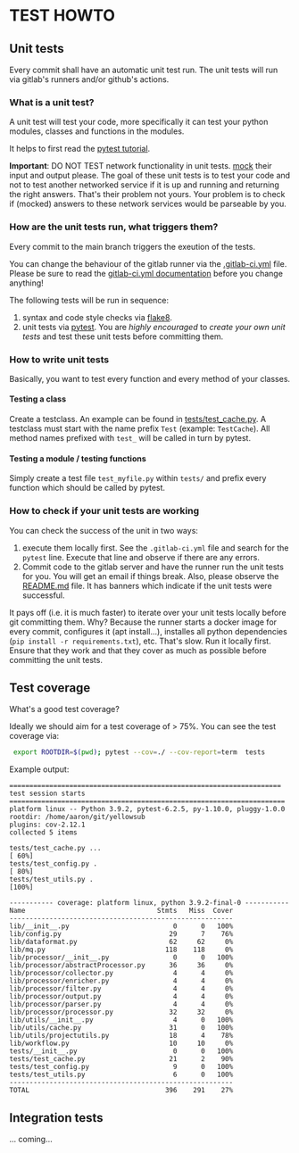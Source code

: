 # TEST HOWTO

## Unit tests

Every commit shall have an automatic unit test run.
The unit tests will run via gitlab's runners and/or github's actions.

### What is a unit test?

A unit test will test your code, more specifically it can test your python modules,
classes and functions in the modules.

It helps to first read the [pytest tutorial](https://docs.pytest.org/en/6.2.x/contents.html).

**Important**: DO NOT TEST network functionality in unit tests. [mock](https://changhsinlee.com/pytest-mock/) their input and output please.
The goal of these unit tests is to test your code and not to test another networked service if it is up and running and returning the right answers.
That's their problem not yours. Your problem is to check if (mocked) answers to these network services would be parseable by you.

### How are the unit tests run, what triggers them?

Every commit to the main branch triggers the exeution of the tests.

You can change the behaviour of the gitlab runner via the [.gitlab-ci.yml](/.gitlab-ci.yml)
file. Please be sure to read the [gitlab-ci.yml documentation](https://docs.gitlab.com/ee/ci/yaml/) before you change anything!

The following tests will be run in sequence:
1. syntax and code style checks via [flake8](https://flake8.pycqa.org/en/latest/). 
2. unit tests via [pytest](https://docs.pytest.org/en/6.2.x/). You are *highly encouraged* to *create your own unit tests* and test these unit tests before committing them.


### How to write unit tests

Basically, you want to test every function and every method of your classes.

#### Testing a class

Create a testclass. An example can be found in [tests/test_cache.py](/tests/test_cache.py). 
A testclass must start with the name prefix ``Test`` (example: ``TestCache``). 
All method names prefixed with ``test_`` will be called in turn by pytest.

#### Testing a module / testing functions

Simply create a test file ``test_myfile.py`` within ``tests/`` and prefix every 
function which should be called by pytest.


### How to check if your unit tests are working

You can check the success of the unit in two ways:

1. execute them locally first. See the ``.gitlab-ci.yml`` file and search for the ``pytest`` line. Execute that line and observe if there are any errors.
2. Commit code to the gitlab server and have the runner run the unit tests for you. You will get an email if things break. Also, please observe the [README.md](README.md) file. It has banners which indicate if the unit tests were successful.

It pays off (i.e. it is much faster) to iterate over your unit tests locally before git committing them.
Why? Because the runner starts a docker image for every commit, configures it (apt install...), installes all
python dependencies (``pip install -r requirements.txt``), etc. That's slow.
Run it locally first. 
Ensure that they work and that they cover as much as possible before committing the unit tests.

## Test coverage
What's a good test coverage?

Ideally we should aim for a test coverage of > 75%. 
You can see the test coverage via:

```bash
 export ROOTDIR=$(pwd); pytest --cov=./ --cov-report=term  tests
```

Example output:

```
==================================================================== test session starts =====================================================================
platform linux -- Python 3.9.2, pytest-6.2.5, py-1.10.0, pluggy-1.0.0
rootdir: /home/aaron/git/yellowsub
plugins: cov-2.12.1
collected 5 items                                                                                                                                            

tests/test_cache.py ...                                                                                                                                [ 60%]
tests/test_config.py .                                                                                                                                 [ 80%]
tests/test_utils.py .                                                                                                                                  [100%]

----------- coverage: platform linux, python 3.9.2-final-0 -----------
Name                                 Stmts   Miss  Cover
--------------------------------------------------------
lib/__init__.py                          0      0   100%
lib/config.py                           29      7    76%
lib/dataformat.py                       62     62     0%
lib/mq.py                              118    118     0%
lib/processor/__init__.py                0      0   100%
lib/processor/abstractProcessor.py      36     36     0%
lib/processor/collector.py               4      4     0%
lib/processor/enricher.py                4      4     0%
lib/processor/filter.py                  4      4     0%
lib/processor/output.py                  4      4     0%
lib/processor/parser.py                  4      4     0%
lib/processor/processor.py              32     32     0%
lib/utils/__init__.py                    4      0   100%
lib/utils/cache.py                      31      0   100%
lib/utils/projectutils.py               18      4    78%
lib/workflow.py                         10     10     0%
tests/__init__.py                        0      0   100%
tests/test_cache.py                     21      2    90%
tests/test_config.py                     9      0   100%
tests/test_utils.py                      6      0   100%
--------------------------------------------------------
TOTAL                                  396    291    27%
```
## Integration tests

... coming...